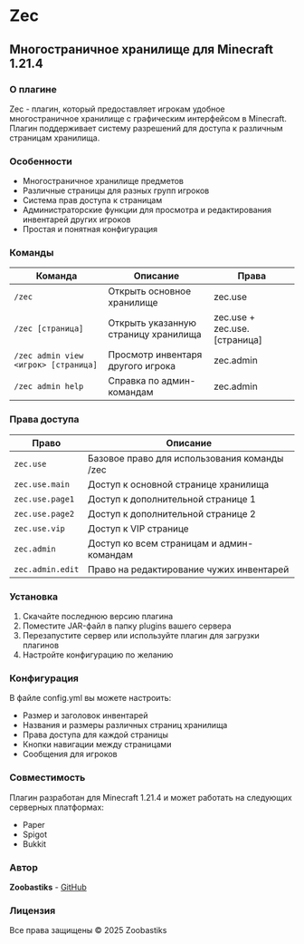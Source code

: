 # Zec
## Многостраничное хранилище для Minecraft 1.21.4

### О плагине
Zec - плагин, который предоставляет игрокам удобное многостраничное хранилище с графическим интерфейсом в Minecraft. Плагин поддерживает систему разрешений для доступа к различным страницам хранилища.

### Особенности
- Многостраничное хранилище предметов
- Различные страницы для разных групп игроков
- Система прав доступа к страницам
- Администраторские функции для просмотра и редактирования инвентарей других игроков
- Простая и понятная конфигурация

### Команды
| Команда | Описание | Права |
|---------|----------|-------|
| `/zec` | Открыть основное хранилище | zec.use |
| `/zec [страница]` | Открыть указанную страницу хранилища | zec.use + zec.use.[страница] |
| `/zec admin view <игрок> [страница]` | Просмотр инвентаря другого игрока | zec.admin |
| `/zec admin help` | Справка по админ-командам | zec.admin |

### Права доступа
| Право | Описание |
|-------|----------|
| `zec.use` | Базовое право для использования команды /zec |
| `zec.use.main` | Доступ к основной странице хранилища |
| `zec.use.page1` | Доступ к дополнительной странице 1 |
| `zec.use.page2` | Доступ к дополнительной странице 2 |
| `zec.use.vip` | Доступ к VIP странице |
| `zec.admin` | Доступ ко всем страницам и админ-командам |
| `zec.admin.edit` | Право на редактирование чужих инвентарей |

### Установка
1. Скачайте последнюю версию плагина
2. Поместите JAR-файл в папку plugins вашего сервера
3. Перезапустите сервер или используйте плагин для загрузки плагинов
4. Настройте конфигурацию по желанию

### Конфигурация
В файле config.yml вы можете настроить:
- Размер и заголовок инвентарей
- Названия и размеры различных страниц хранилища
- Права доступа для каждой страницы
- Кнопки навигации между страницами
- Сообщения для игроков

### Совместимость
Плагин разработан для Minecraft 1.21.4 и может работать на следующих серверных платформах:
- Paper
- Spigot
- Bukkit

### Автор
**Zoobastiks** - [GitHub](https://github.com/Z-oobastik-s)

### Лицензия
Все права защищены © 2025 Zoobastiks 